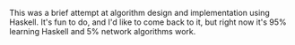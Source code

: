 This was a brief attempt at algorithm design and implementation using Haskell.
It's fun to do, and I'd like to come back to it, but right now it's 95% learning Haskell and 5% network algorithms work.
